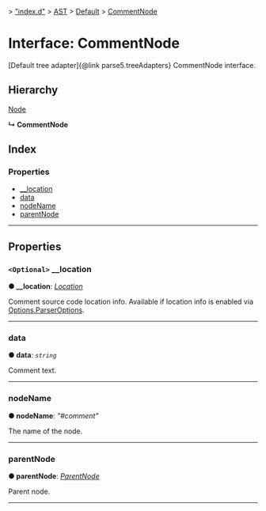 [](../README.md) > ["index.d"](../modules/_index_d_.md) > [AST](../modules/_index_d_.ast.md) > [Default](../modules/_index_d_.ast.default.md) > [CommentNode](../interfaces/_index_d_.ast.default.commentnode.md)

# Interface: CommentNode

\[Default tree adapter\]{@link parse5.treeAdapters} CommentNode interface.

## Hierarchy

 [Node](_index_d_.ast.default.node.md)

**↳ CommentNode**

## Index

### Properties

* [__location](_index_d_.ast.default.commentnode.md#__location)
* [data](_index_d_.ast.default.commentnode.md#data)
* [nodeName](_index_d_.ast.default.commentnode.md#nodename)
* [parentNode](_index_d_.ast.default.commentnode.md#parentnode)

---

## Properties

<a id="__location"></a>

### `<Optional>` __location

**● __location**: *[Location](_index_d_.markupdata.location.md)*

Comment source code location info. Available if location info is enabled via [Options.ParserOptions](_index_d_.options.parseroptions.md).

___
<a id="data"></a>

###  data

**● data**: *`string`*

Comment text.

___
<a id="nodename"></a>

###  nodeName

**● nodeName**: *"#comment"*

The name of the node.

___
<a id="parentnode"></a>

###  parentNode

**● parentNode**: *[ParentNode](_index_d_.ast.default.parentnode.md)*

Parent node.

___

